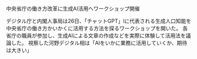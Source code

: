 中央省庁の働き方改革に生成AI活用へワークショップ開催

デジタル庁と内閣人事局は26日、「チャットGPT」lに代表される生成人口知能を中央省庁の働き方かいかくに活用する方法を探るワークショップを開いた。
各省庁の職員が参加し、生成AIによる文章の作成などを実際に体験して活用法を議論した。
視察した河野デジタル相は「AIをいかに業務に活用していくか、期待は大きい」
